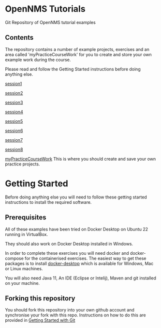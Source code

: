# OpenNMS Tutorials

Git Repository of OpenNMS tutorial examples





## Contents
The repository contains a number of example projects, exercises and an area called 'myPracticeCourseWork' for you to create and store your own example work during the course. 

Please read and follow the Getting Started instructions before doing anything else.

[session1](../main/session1/) 

[session2](../main/session2/) 

[session3](../main/session3/) 

[session4](../main/session4/) 

[session5](../main/session5/) 

[session6](../main/session6/) 

[session7](../main/session7/) 

[session8](../main/session8/) 

[myPracticeCourseWork](../main/myPracticeCourseWork) This is where you should create and save your own practice projects.

# Getting Started
Before doing anything else you will need to follow these getting started instructions to install the required software.

## Prerequisites

All of these examples have been tried on Docker Desktop on Ubuntu 22 running in VirtualBox.

They should also work on Docker Desktop installed in Windows.

In order to complete these exercises you will need docker and docker-compose for the containerised exercises. 
The easiest way to get these packages is to install [docker-desktop](https://www.docker.com/products/docker-desktop/) which is available for Windows, Mac or Linux machines. 

You will also need Java 11, An IDE (Eclipse or Intelij), Maven and git installed on your machine. 

## Forking this repository

You should fork this repository into your own github account and synchronise your fork with this repo. 
Instructions on how to do this are provided in [Getting Started with Git](../main/gettingStartedWithGit.md)
